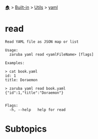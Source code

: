 <!--startTocHeader-->
[🏠](../../../README.md) > [Built-in](../../README.md) > [Utils](../README.md) > [yaml](README.md)
# read
<!--endTocHeader-->

```
Read YAML file as JSON map or list

Usage:
  zaruba yaml read <yamlFileName> [flags]

Examples:

> cat book.yaml
id: 1
title: Doraemon

> zaruba yaml read book.yaml
{"id":1,"title":"Doraemon"}


Flags:
  -h, --help   help for read

```

# Subtopics
<!--startTocSubtopic-->
<!--endTocSubtopic-->